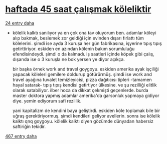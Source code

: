 <link href="https://x361x3ch.github.io/list/style.css" rel="stylesheet">

<!-- https://eksisozluk.com/entry/84662116 -->

# [haftada 45 saat çalışmak köleliktir](https://eksisozluk.com/haftada-45-saat-calismak-koleliktir--5884060)

[24 entry daha](https://eksisozluk.com/haftada-45-saat-calismak-koleliktir--5884060?focusto=84662116 "tümünü göster")


+ kölelik kalktı sanılıyor ya en çok ona tav oluyorum ben. adamlar köleyi alıp bakmak, beslemek zor geldiği için evinden dışarı fırlattı tüm kölelerini. şimdi ise ayda 3 kuruşa her gün fabrikasına, işyerine tıpış tıpış getirttiriyor. eskiden en azından kölenin bakım sorumluluğu efendisindeydi. şimdi o da kalmadı. iş saatleri içinde köpek gibi çalış, dışarıda ise o 3 kuruşla ne bok yersen ye diyor açıkça.
    
    bir başka örnek work and travel goygoyu. eskiden amerika ayak işçiliği yapacak köleleri gemilere doldurup götürürmüş. şimdi ise work and travel ayağına tuvalet temizleyicisi, pizza dağıtıcısı tipleri -tamamen hayal satarak- tıpış tıpış kendisi getirtiyor ülkesine. ve şu rezilliği elitlik olarak satabiliyor. ilber hoca da dikkat çekmişti geçenlerde. burda master doktora yapmış adamlar amerika'da garsonluk yapmaya gidiyor diye. yemin ediyorum safi rezillik.
    
    yani kapitalizm de kendini baya geliştirdi. eskiden köle toplamak bile bir uğraş gerektiriyormuş. şimdi kendileri geliyor avellerin. sonra ise kölelik kalktı qnq goygoyu. kölelik kalktı diyen gözümde dünyadan habersiz saftiriğin tekidir.
    

[467 entry daha](https://eksisozluk.com/haftada-45-saat-calismak-koleliktir--5884060?focusto=84662116 "tümünü göster")